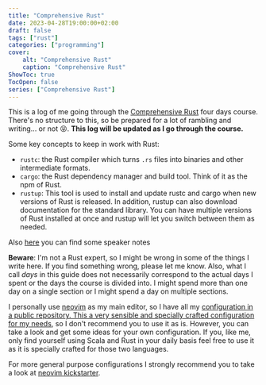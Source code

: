 ```yaml
---
title: "Comprehensive Rust"
date: 2023-04-28T19:00:00+02:00
draft: false
tags: ["rust"]
categories: ["programming"]
cover:
    alt: "Comprehensive Rust"
    caption: "Comprehensive Rust"
ShowToc: true
TocOpen: false
series: ["Comprehensive Rust"]
---
```


This is a log of me going through the [Comprehensive Rust](https://google.github.io/comprehensive-rust/running-the-course/course-structure.html)
four days course. There's no structure to this, so be prepared for a lot of rambling and writing... or not 😝. **This log will be updated as I go through the course.**

Some key concepts to keep in work with Rust:

- `rustc`: the Rust compiler which turns `.rs` files into binaries and other intermediate formats.
- `cargo`: the Rust dependency manager and build tool. Think of it as the npm of Rust.
- `rustup`: This tool is used to install and update rustc and cargo when new versions of Rust is released. In addition, rustup can also download documentation for the standard library. You can have multiple versions of Rust installed at once and rustup will let you switch between them as needed.

Also [here](https://google.github.io/comprehensive-rust/cargo/rust-ecosystem.html#speaker-notes-open) you can find some speaker notes

**Beware**: I'm not a Rust expert, so I might be wrong in some of the things I write here. If you find something wrong, please let me know. Also, what I call _days_ in this guide does
not necessarily correspond to the actual days I spent or the days the course is divided into. I might spend more than one day on a single section or I might spend a day on multiple sections.

I personally use [neovim](https://neovim.io/) as my main editor, so I have all my [configuration in a public repository. This a very sensible and specially crafted configuration
for my needs](https://github.com/samgj18/.dotfiles), so I don't recommend you to use it as is. However, you can take a look and get some ideas for your own configuration. If you, like me, only find yourself using
Scala and Rust in your daily basis feel free to use it as it is specially crafted for those two languages.

For more general purpose configurations I strongly recommend you to take a look at [neovim kickstarter](https://github.com/nvim-lua/kickstart.nvim).
